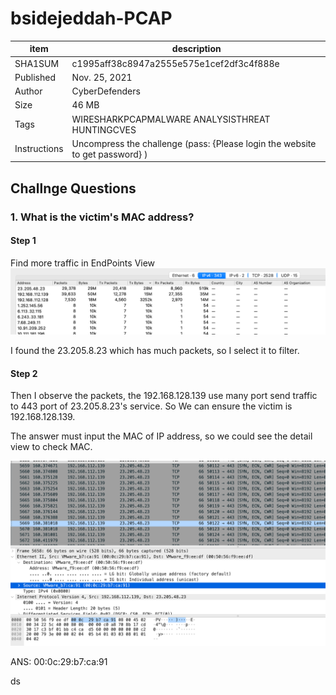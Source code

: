 # bsidejeddah-PCAP

| item         | description                                                                  |
| ------------ | ---------------------------------------------------------------------------- |
| SHA1SUM      | c1995aff38c8947a2555e575e1cef2df3c4f888e                                     |
| Published    | Nov. 25, 2021                                                                |
| Author       | CyberDefenders                                                               |
| Size         | 46 MB                                                                        |
| Tags         | WIRESHARKPCAPMALWARE ANALYSISTHREAT HUNTINGCVES                              |
| Instructions | Uncompress the challenge (pass: {Please login the website to get password} ) |


## Challnge Questions

### 1. What is the victim's MAC address?

#### Step 1
Find more traffic in EndPoints View
![](./Images/Screen%20Shot%202021-12-05%20at%201.32.42%20PM.png)

I found the 23.205.8.23 which has much packets, so I select it to filter.


#### Step 2 

Then I observe the packets, the 192.168.128.139 use many port send traffic to 443 port of 23.205.8.23's service. So We can ensure the victim is 192.168.128.139.

The answer must input the MAC of IP address, so we could see the detail view to check MAC.

![](./Images/Screen%20Shot%202021-12-05%20at%201.44.00%20PM.png)


ANS: 00:0c:29:b7:ca:91

ds